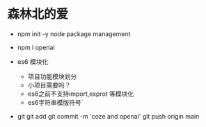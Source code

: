 # 森林北的爱
- npm init -y
  node package management
- npm i openai
- es6 模块化
  - 项目功能模块划分
  - 小项目需要吗？
  - es6之前不支持import,exprot 等模块化
  - es6字符串模版符号`


- git 
  git add
  git commit -m 'coze and openai'
  git push origin main 